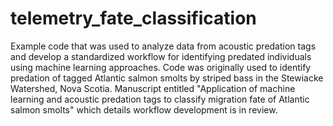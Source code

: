 # telemetry_fate_classification

Example code that was used to analyze data from acoustic predation tags and develop a standardized workflow for identifying predated individuals using machine learning approaches. Code was originally used to identify predation of tagged Atlantic salmon smolts by striped bass in the Stewiacke Watershed, Nova Scotia. Manuscript entitled "Application of machine learning and acoustic predation tags to classify migration fate of Atlantic salmon smolts" which details workflow development is in review. 
